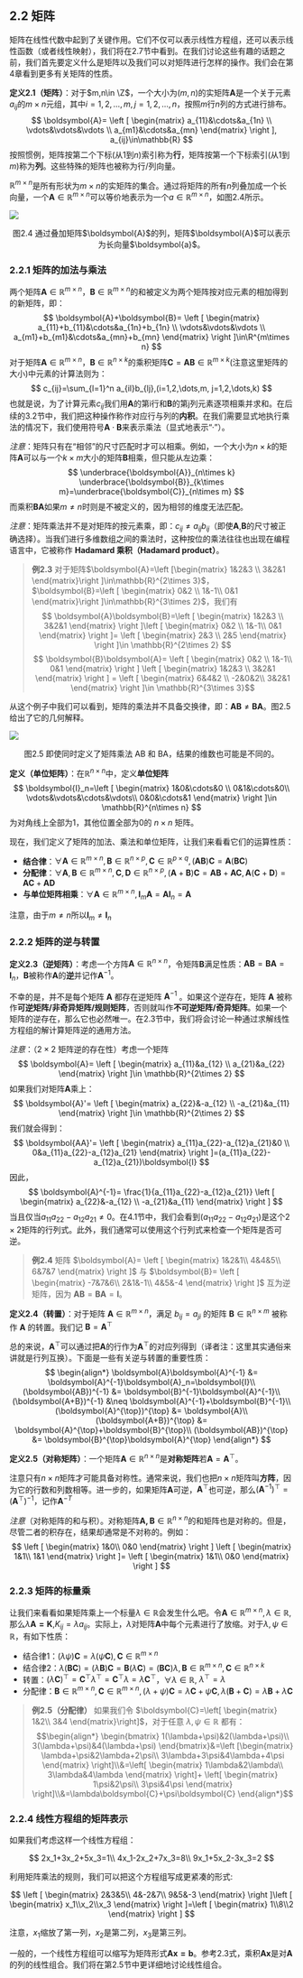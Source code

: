 

## 2.2 矩阵
矩阵在线性代数中起到了关键作用。它们不仅可以表示线性方程组，还可以表示线性函数（或者线性映射），我们将在2.7节中看到。在我们讨论这些有趣的话题之前，我们首先要定义什么是矩阵以及我们可以对矩阵进行怎样的操作。我们会在第4章看到更多有关矩阵的性质。

**定义2.1（矩阵）**：对于$m,n\in \Z$，一个大小为$(m,n)$的实矩阵$\boldsymbol{A}$是一个关于元素$a_{ij}$的$m\times n$元组，其中$i=1,2,\dots,m, j=1,2,\dots,n$，按照$m$行$n$列的方式进行排布。
$$
\boldsymbol{A}=
\left [
    \begin{matrix}
    a_{11}&\cdots&a_{1n} \\ 
    \vdots&\vdots&\vdots \\
    a_{m1}&\cdots&a_{mn}
    \end{matrix}
\right ],
a_{ij}\in\mathbb{R}
$$
按照惯例，矩阵按第二个下标(从$1$到$n$)索引称为**行**，矩阵按第一个下标索引(从$1$到$m$)称为**列**。这些特殊的矩阵也被称为行/列向量。

$\mathbb{R}^{m\times n}$是所有形状为$m \times n$的实矩阵的集合。通过将矩阵的所有$n$列叠加成一个长向量，一个$\boldsymbol{A}\in\mathbb{R}^{m\times n}$可以等价地表示为一个$a\in\mathbb{R}^{m\times n}$，如图2.4所示。

![](../attachments/2-4.png)
<center><div>图2.4 通过叠加矩阵$\boldsymbol{A}$的列，矩阵$\boldsymbol{A}$可以表示为长向量$\boldsymbol{a}$。</div></center>

### 2.2.1 矩阵的加法与乘法
两个矩阵$\boldsymbol{A}\in\mathbb{R}^{m\times n}$，$\boldsymbol{B}\in\mathbb{R}^{m\times n}$的和被定义为两个矩阵按对应元素的相加得到的新矩阵，即：
$$
\boldsymbol{A}+\boldsymbol{B}=
\left [
    \begin{matrix}
    a_{11}+b_{11}&\cdots&a_{1n}+b_{1n} \\ 
    \vdots&\vdots&\vdots \\
    a_{m1}+b_{m1}&\cdots&a_{mn}+b_{mn}
    \end{matrix}
\right ]\in\R^{m\times n}
$$
对于矩阵$\boldsymbol{A}\in\mathbb{R}^{m\times n}$，$\boldsymbol{B}\in\mathbb{R}^{n\times k}$的乘积矩阵$\boldsymbol{C}=\boldsymbol{A}\boldsymbol{B}\in\mathbb{R}^{m\times k}$(注意这里矩阵的大小)中元素的计算法则为：
$$
c_{ij}=\sum_{l=1}^n a_{il}b_{lj},(i=1,2,\dots,m, j=1,2,\dots,k)
$$
也就是说，为了计算元素$c_{ij}$我们用$\boldsymbol{A}$的第i行和$\boldsymbol{B}$的第j列元素逐项相乘并求和。在后续的3.2节中，我们把这种操作称作对应行与列的**内积**。在我们需要显式地执行乘法的情况下，我们使用符号$\boldsymbol{A}\cdot \boldsymbol{B}$来表示乘法（显式地表示“·”）。

*注意*：矩阵只有在“相邻”的尺寸匹配时才可以相乘。例如，一个大小为$n\times k$的矩阵$\boldsymbol{A}$可以与一个$k\times m$大小的矩阵$\boldsymbol{B}$相乘，但只能从左边乘：
$$
\underbrace{\boldsymbol{A}}_{n\times k} \underbrace{\boldsymbol{B}}_{k\times m}=\underbrace{\boldsymbol{C}}_{n\times m}
$$
而乘积$\boldsymbol{B}\boldsymbol{A}$如果$m\neq n$时则是不被定义的，因为相邻的维度无法匹配。

*注意*：矩阵乘法并不是对矩阵的按元素乘，即：$c_{ij}\neq a_{ij}b_{ij}$（即使$\boldsymbol{A}$,$\boldsymbol{B}$的尺寸被正确选择）。当我们进行多维数组之间的乘法时，这种按位的乘法往往也出现在编程语言中，它被称作 **Hadamard 乘积（Hadamard product）**。
> **例2.3**
> 对于矩阵$\boldsymbol{A}=\left [\begin{matrix}    1&2&3 \\     3&2&1    \end{matrix}\right ]\in\mathbb{R}^{2\times 3}$，$\boldsymbol{B}=\left [    \begin{matrix}    0&2 \\    1&-1\\     0&1    \end{matrix}\right ]\in\mathbb{R}^{3\times 2}$，我们有$$ \boldsymbol{A}\boldsymbol{B}=\left [ \begin{matrix} 1&2&3 \\ 3&2&1 \end{matrix} \right ]\left [ \begin{matrix} 0&2 \\ 1&-1\\ 0&1 \end{matrix} \right ]= \left [ \begin{matrix} 2&3 \\ 2&5 \end{matrix} \right ]\in \mathbb{R}^{2\times 2} $$$$ \boldsymbol{B}\boldsymbol{A}= \left [ \begin{matrix} 0&2 \\ 1&-1\\ 0&1 \end{matrix} \right ] \left [ \begin{matrix} 1&2&3 \\ 3&2&1 \end{matrix} \right ] = \left [ \begin{matrix} 6&4&2 \\ -2&0&2\\ 3&2&1 \end{matrix} \right ]\in \mathbb{R}^{3\times 3}$$

从这个例子中我们可以看到，矩阵的乘法并不具备交换律，即：$\boldsymbol{A}\boldsymbol{B}\neq \boldsymbol{B}\boldsymbol{A}$。图2.5给出了它的几何解释。

![](../attachments/2-5.png)
<center>图2.5 即使同时定义了矩阵乘法 AB 和 BA，结果的维数也可能是不同的。</center>

**定义（单位矩阵）**：在$\mathbb{R}^{n\times n}$中，定义**单位矩阵**
$$
\boldsymbol{I}_n=\left [
    \begin{matrix}
    1&0&\cdots&0 \\
    0&1&\cdots&0\\
    \vdots&\vdots&\cdots&\vdots\\
    0&0&\cdots&1
    \end{matrix}
\right ]\in \mathbb{R}^{n\times n}
$$
为对角线上全部为$1$，其他位置全部为$0$的 $n\times n$ 矩阵。

现在，我们定义了矩阵的加法、乘法和单位矩阵，让我们来看看它们的运算性质：

- **结合律**：$\forall \boldsymbol{A}\in\mathbb{R}^{m\times n}, \boldsymbol{B}\in\mathbb{R}^{n\times p}, \boldsymbol{C}\in\mathbb{R}^{p\times q}, (\boldsymbol{A}\boldsymbol{B})\boldsymbol{C}=\boldsymbol{A}(\boldsymbol{B}\boldsymbol{C})$
- **分配律**：$\forall \boldsymbol{A},\boldsymbol{B}\in\mathbb{R}^{m\times n}, \boldsymbol{C},\boldsymbol{D}\in\mathbb{R}^{n\times p},  (\boldsymbol{A}+\boldsymbol{B})\boldsymbol{C}=\boldsymbol{A}\boldsymbol{B}+\boldsymbol{A}\boldsymbol{C}, \boldsymbol{A}(\boldsymbol{C}+\boldsymbol{D})=\boldsymbol{A}\boldsymbol{C}+\boldsymbol{A}\boldsymbol{D}$
- **与单位矩阵相乘**：$\forall \boldsymbol{A}\in\mathbb{R}^{m\times n}, \boldsymbol{I}_m\boldsymbol{A}=\boldsymbol{A}\boldsymbol{I}_n=\boldsymbol{A}$

注意，由于$m\neq n$所以$\boldsymbol{I}_m\neq \boldsymbol{I}_n$


### 2.2.2 矩阵的逆与转置

**定义2.3（逆矩阵）**：考虑一个方阵$\boldsymbol{A}\in \mathbb{R}^{n\times n}$，令矩阵$\boldsymbol{B}$满足性质：$\boldsymbol{AB}=\boldsymbol{BA}=\boldsymbol{I}_n$，$\boldsymbol{B}$被称作$\boldsymbol{A}$的**逆**并记作$\boldsymbol{A}^{-1}$。

不幸的是，并不是每个矩阵 $\boldsymbol{A}$ 都存在逆矩阵 $\boldsymbol{A}^{-1}$ 。如果这个逆存在，矩阵 $\boldsymbol{A}$ 被称作**可逆矩阵/非奇异矩阵/规则矩阵**，否则就叫作**不可逆矩阵/奇异矩阵**。如果一个矩阵的逆存在，那么它也必然唯一。在2.3节中，我们将会讨论一种通过求解线性方程组的解计算矩阵逆的通用方法。

*注意*：（$2\times 2$ 矩阵逆的存在性）考虑一个矩阵
$$
\boldsymbol{A}=
\left [
    \begin{matrix}
    a_{11}&a_{12} \\
    a_{21}&a_{22}
    \end{matrix}
\right ]\in \mathbb{R}^{2\times 2}
$$
如果我们对矩阵$\boldsymbol{A}$乘上：
$$
\boldsymbol{A}'=
\left [
    \begin{matrix}
    a_{22}&-a_{12} \\
    -a_{21}&a_{11}
    \end{matrix}
\right ]\in \mathbb{R}^{2\times 2}
$$
我们就会得到：
$$
\boldsymbol{AA}'=
\left [
    \begin{matrix}
    a_{11}a_{22}-a_{12}a_{21}&0 \\
    0&a_{11}a_{22}-a_{12}a_{21}
    \end{matrix}
\right ]=(a_{11}a_{22}-a_{12}a_{21})\boldsymbol{I}
$$
因此，
$$
\boldsymbol{A}^{-1}=
\frac{1}{a_{11}a_{22}-a_{12}a_{21}}
\left [
    \begin{matrix}
    a_{22}&-a_{12} \\
    -a_{21}&a_{11}
    \end{matrix}
\right ]
$$
当且仅当$a_{11}a_{22}-a_{12}a_{21}\neq 0$。在4.1节中，我们会看到$(a_{11}a_{22}-a_{12}a_{21})$是这个$2\times 2$矩阵的行列式。此外，我们通常可以使用这个行列式来检查一个矩阵是否可逆。

> **例2.4**
> 矩阵 $\boldsymbol{A}= \left [ \begin{matrix} 1&2&1\\ 4&4&5\\ 6&7&7 \end{matrix} \right ]$ 与 $\boldsymbol{B}= \left [ \begin{matrix} -7&7&6\\ 2&1&-1\\ 4&5&-4 \end{matrix} \right ]$ 互为逆矩阵，因为 $\boldsymbol{AB}=\boldsymbol{BA}=\boldsymbol{I}$。

**定义2.4（转置）**：对于矩阵 $\boldsymbol{A}\in \mathbb{R}^{m\times n}$，满足 $b_{ij}=a_{ji}$ 的矩阵 $\boldsymbol{B}\in \mathbb{R}^{n\times m}$ 被称作 $\boldsymbol{A}$ 的转置。我们记 $\boldsymbol{B}=\boldsymbol{A}^{\top}$

总的来说，$\boldsymbol{A}^{\top}$可以通过把$\boldsymbol{A}$的行作为$\boldsymbol{A}^{\top}$的对应列得到（译者注：这里其实通俗来讲就是行列互换）。下面是一些有关逆与转置的重要性质：
$$
\begin{align*}
\boldsymbol{A}\boldsymbol{A}^{-1} &= \boldsymbol{A}^{-1}\boldsymbol{A}_n=\boldsymbol{I}\\
(\boldsymbol{AB})^{-1} &= \boldsymbol{B}^{-1}\boldsymbol{A}^{-1}\\
(\boldsymbol{A+B})^{-1} &\neq \boldsymbol{A}^{-1}+\boldsymbol{B}^{-1}\\
(\boldsymbol{A}^{\top})^{\top} &= \boldsymbol{A}\\
(\boldsymbol{A+B})^{\top} &= \boldsymbol{A}^{\top}+\boldsymbol{B}^{\top}\\
(\boldsymbol{AB})^{\top} &= \boldsymbol{B}^{\top}\boldsymbol{A}^{\top}
\end{align*}
$$

**定义2.5（对称矩阵）**：一个矩阵$\boldsymbol{A}\in \mathbb{R}^{n\times n}$是**对称矩阵**若$\boldsymbol{A}=\boldsymbol{A}^{\top}$。

注意只有$n\times n$矩阵才可能具备对称性。通常来说，我们也把$n\times n$矩阵叫**方阵**，因为它的行数和列数相等。进一步的，如果矩阵$\boldsymbol{A}$可逆，$\boldsymbol{A}^{\top}$也可逆，那么$(\boldsymbol{A}^{-1})^{\top}=(\boldsymbol{A}^{\top})^{-1}$，记作$\boldsymbol{A}^{-T}$

*注意*（对称矩阵的和与积）。对称矩阵$\boldsymbol{A,B}\in \mathbb{R}^{n\times n}$的和矩阵也是对称的。但是，尽管二者的积存在，结果却通常是不对称的。例如：
$$
\left [
    \begin{matrix}
    1&0\\
    0&0
    \end{matrix}
\right ]
\left [
    \begin{matrix}
    1&1\\
    1&1
    \end{matrix}
\right ]=
\left [
    \begin{matrix}
    1&1\\
    0&0
    \end{matrix}
\right ]
$$


### 2.2.3 矩阵的标量乘
让我们来看看如果矩阵乘上一个标量$\lambda \in \mathbb{R}$会发生什么吧。令$\boldsymbol{A}\in\mathbb{R}^{m\times n}, \lambda \in \mathbb{R}$, 那么$\lambda\boldsymbol{A=K}$,$K_{ij}=\lambda a_{ij}$。实际上，$\lambda$对矩阵$\boldsymbol{A}$中每个元素进行了放缩。对于$\lambda, \psi\in \mathbb{R}$，有如下性质：

- 结合律1：$(\lambda\psi)\boldsymbol{C}=\lambda(\psi\boldsymbol{C}), \boldsymbol{C}\in\mathbb{R}^{m\times n}$
- 结合律2：$\lambda(\boldsymbol{B}\boldsymbol{C})=(\lambda\boldsymbol{B})\boldsymbol{C}=\boldsymbol{B}(\lambda\boldsymbol{C})=(\boldsymbol{B}\boldsymbol{C})\lambda, \boldsymbol{B}\in\mathbb{R}^{m\times n}, \boldsymbol{C}\in\mathbb{R}^{n\times k}$
- 转置：$(\lambda\boldsymbol{C})^{\top}=\boldsymbol{C}^{\top}\lambda^{\top}=\boldsymbol{C}^{\top}\lambda=\lambda\boldsymbol{C}^{\top}$，$\forall \lambda \in \mathbb{R}$, $\lambda^{\top}=\lambda$
- 分配律：$\boldsymbol{B}\in\mathbb{R}^{m\times n}, \boldsymbol{C}\in\mathbb{R}^{m\times n}, (\lambda+\psi)\boldsymbol{C}=\lambda\boldsymbol{C}+\psi\boldsymbol{C}, \lambda(\boldsymbol{B}+\boldsymbol{C})=\lambda\boldsymbol{B}+\lambda\boldsymbol{C}$

> **例2.5（分配律）**
> 如果我们令 $\boldsymbol{C}=\left[ \begin{matrix} 1&2\\ 3&4 \end{matrix}\right]$，对于任意 $\lambda, \psi\in\mathbb{R}$ 都有：$$\begin{align*} \begin{bmatrix} 1(\lambda+\psi)&2(\lambda+\psi)\\ 3(\lambda+\psi)&4(\lambda+\psi) \end{bmatrix}&=\left [\begin{matrix} \lambda+\psi&2\lambda+2\psi\\ 3\lambda+3\psi&4\lambda+4\psi \end{matrix} \right]\\&=\left[ \begin{matrix} 1\lambda&2\lambda\\ 3\lambda&4\lambda \end{matrix} \right]+ \left[ \begin{matrix} 1\psi&2\psi\\ 3\psi&4\psi \end{matrix} \right]\\&=\lambda\boldsymbol{C}+\psi\boldsymbol{C}  \end{align*}$$

### 2.2.4 线性方程组的矩阵表示
如果我们考虑这样一个线性方程组：

$$
2x_1+3x_2+5x_3=1\\
4x_1-2x_2+7x_3=8\\
9x_1+5x_2-3x_3=2
$$

利用矩阵乘法的规则，我们可以把这个方程组写成更紧凑的形式:

$$
\left [
    \begin{matrix}
    2&3&5\\
    4&-2&7\\
    9&5&-3
    \end{matrix}
\right ]\left [
    \begin{matrix}
    x_1\\x_2\\x_3
    \end{matrix}
\right ]=\left [
    \begin{matrix}
    1\\8\\2
    \end{matrix}
\right ]
$$

注意，$x_1$缩放了第一列，$x_2$是第二列，$x_3$是第三列。

一般的，一个线性方程组可以缩写为矩阵形式$\boldsymbol{Ax=b}$。参考2.3式，乘积$\boldsymbol{Ax}$是对$\boldsymbol{A}$的列的线性组合。我们将在第2.5节中更详细地讨论线性组合。
